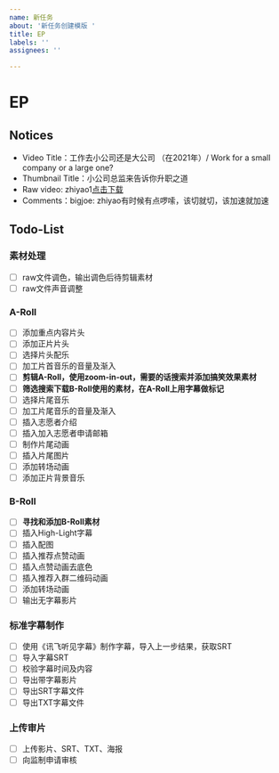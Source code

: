```yaml
---
name: 新任务
about: '新任务创建模版 '
title: EP
labels: ''
assignees: ''

---
```


# EP

## Notices

- Video Title：工作去小公司还是大公司 （在2021年）/ Work for a small company or a large one?
- Thumbnail Title：小公司总监来告诉你升职之道
- Raw video: zhiyao1[点击下载](https://drive.google.com/file/d/1Mg8s0ufQuzOyCDO-CO9r4jaWOyrjp3B_/view?usp=sharing)
- Comments：bigjoe: zhiyao有时候有点啰嗦，该切就切，该加速就加速

## Todo-List
### 素材处理
- [ ] raw文件调色，输出调色后待剪辑素材
- [ ] raw文件声音调整
### A-Roll
- [ ] 添加重点内容片头
- [ ] 添加正片片头
- [ ] 选择片头配乐
- [ ] 加工片首音乐的音量及渐入
- [ ] **剪辑A-Roll，使用zoom-in-out，需要的话搜索并添加搞笑效果素材**
- [ ] **筛选搜索下载B-Roll使用的素材，在A-Roll上用字幕做标记**
- [ ] 选择片尾音乐
- [ ] 加工片尾音乐的音量及渐入
- [ ] 插入志愿者介绍
- [ ] 插入加入志愿者申请邮箱
- [ ] 制作片尾动画
- [ ] 插入片尾图片
- [ ] 添加转场动画
- [ ] 添加正片背景音乐
### B-Roll
- [ ] **寻找和添加B-Roll素材**
- [ ] 插入High-Light字幕
- [ ] 插入配图
- [ ] 插入推荐点赞动画
- [ ] 插入点赞动画去底色
- [ ] 插入推荐入群二维码动画
- [ ] 添加转场动画
- [ ] 输出无字幕影片
### 标准字幕制作
- [ ] 使用《讯飞听见字幕》制作字幕，导入上一步结果，获取SRT
- [ ] 导入字幕SRT
- [ ] 校验字幕时间及内容
- [ ] 导出带字幕影片
- [ ] 导出SRT字幕文件
- [ ] 导出TXT字幕文件
### 上传审片
- [ ] 上传影片、SRT、TXT、海报
- [ ] 向监制申请审核
